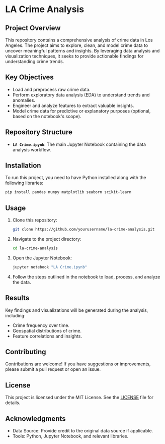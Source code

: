 # LA Crime Analysis

## Project Overview
This repository contains a comprehensive analysis of crime data in Los Angeles. The project aims to explore, clean, and model crime data to uncover meaningful patterns and insights. By leveraging data analysis and visualization techniques, it seeks to provide actionable findings for understanding crime trends.

## Key Objectives
- Load and preprocess raw crime data.
- Perform exploratory data analysis (EDA) to understand trends and anomalies.
- Engineer and analyze features to extract valuable insights.
- Model crime data for predictive or explanatory purposes (optional, based on the notebook's scope).

## Repository Structure
- **`LA Crime.ipynb`**: The main Jupyter Notebook containing the data analysis workflow.

## Installation
To run this project, you need to have Python installed along with the following libraries:

```bash
pip install pandas numpy matplotlib seaborn scikit-learn
```

## Usage
1. Clone this repository:
    ```bash
    git clone https://github.com/yourusername/la-crime-analysis.git
    ```
2. Navigate to the project directory:
    ```bash
    cd la-crime-analysis
    ```
3. Open the Jupyter Notebook:
    ```bash
    jupyter notebook "LA Crime.ipynb"
    ```
4. Follow the steps outlined in the notebook to load, process, and analyze the data.

## Results
Key findings and visualizations will be generated during the analysis, including:
- Crime frequency over time.
- Geospatial distributions of crime.
- Feature correlations and insights.

## Contributing
Contributions are welcome! If you have suggestions or improvements, please submit a pull request or open an issue.

## License
This project is licensed under the MIT License. See the [LICENSE](LICENSE) file for details.

## Acknowledgments
- Data Source: Provide credit to the original data source if applicable.
- Tools: Python, Jupyter Notebook, and relevant libraries.
